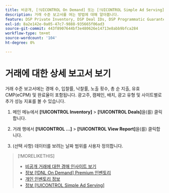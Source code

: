 ```yaml
---
title: 비공개, [!UICONTROL On Demand] 또는 [!UICONTROL Simple Ad Serving] 거래에 대한 세부 보고서 보기
description: 거래 수준 보고서를 여는 방법에 대해 알아봅니다.
feature: DSP Private Inventory, DSP Deal IDs, DSP Programmatic Guaranteed Deals, DSP On Demand Inventory, DSP Simple Ad Serving
exl-id: 8a2e142e-0a05-47c7-9888-935665f06ad3
source-git-commit: 443f8907644bf3e480626e14713e8abb9bfca284
workflow-type: tm+mt
source-wordcount: '104'
ht-degree: 0%

---
```


# 거래에 대한 상세 보고서 보기

거래 수준 보고서에는 경매 수, 입찰률, 낙찰률, 노출 횟수, 총 순 지출, 유효 CMP(eCPM) 및 완료율이 포함됩니다. 광고주, 캠페인, 배치, 광고 유형 및 사이트별로 추가 성능 지표를 볼 수 있습니다.

1. 메인 메뉴에서 **[!UICONTROL Inventory]** > **[!UICONTROL Deals]**&#x200B;을(를) 클릭합니다.

1. 거래 행에서 **[!UICONTROL ...]** > **[!UICONTROL View Report]**&#x200B;을(를) 클릭합니다.

1. (선택 사항) 데이터를 보려는 날짜 범위를 사용자 정의합니다.

>[!MORELIKETHIS]
>
>* [비공개 거래에 대한 경매 인사이트 보기](/help/dsp/inventory/private-deal-auction-insights.md)
>* [정보 [!DNL On Demand] Premium 인벤토리](on-demand-inventory-about.md)
>* [개인 인벤토리 정보](private-inventory-about.md)
>* [정보 [!UICONTROL Simple Ad Serving]](simple-deal-about.md)
